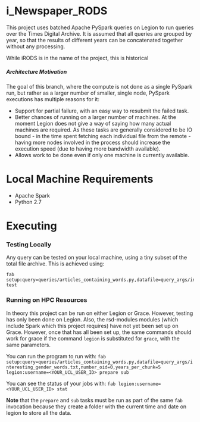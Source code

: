 # i_Newspaper_RODS

This project uses batched Apache PySpark queries on Legion to run queries over the Times
Digital Archive. It is assumed that all queries are grouped by year, so that the results of
different years can be concatenated together without any processing.

While iRODS is in the name of the project, this is historical 

##### Architecture Motivation

The goal of this branch, where the compute is not done as a single PySpark run, but
rather as a larger number of smaller, single node, PySpark executions has multiple
reasons for it:

  * Support for partial failure, with an easy way to resubmit the failed task. 
  * Better chances of running on a larger number of machines. At the moment Legion
    does not give a way of saying how many actual machines are required. As these 
    tasks are generally considered to be IO bound - in the time spent fetching each
    individual file from the remote - having more nodes involved in the process should
    increase the execution speed (due to having more bandwidth available).
 * Allows work to be done even if only one machine is currently available. 


# Local Machine Requirements

  * Apache Spark
  * Python 2.7

# Executing

### Testing Locally

Any query can be tested on your local machine, using a tiny subset of the total 
file archive. This is achieved using: 

```
fab setup:query=queries/articles_containing_words.py,datafile=query_args/interesting_gender_words.txt,number_oid=5 test
```

### Running on HPC Resources

In theory this project can be run on either Legion or Grace. However, testing has only been done on 
Legion. Also, the rsd-modules modules (which include Spark which this project requires) have not yet
been set up on Grace. However, once that has all been set up, the same commands should work for grace
if the command `legion` is substituted for `grace`, with the same parameters. 

You can run the program to run with:
`fab setup:query=queries/articles_containing_words.py,datafile=query_args/interesting_gender_words.txt,number_oid=0,years_per_chunk=5 legion:username=<YOUR_UCL_USER_ID> prepare sub`

You can see the status of your jobs with: `fab legion:username=<YOUR_UCL_USER_ID> stat`

**Note** that the `prepare` and `sub` tasks must be run as part of the same `fab`
invocation because they create a folder with the current time and date on legion to
store all the data.
